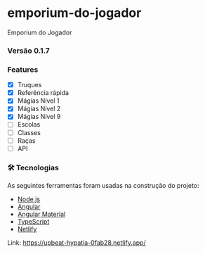 # emporium-do-jogador
Emporium do Jogador

### Versão 0.1.7

### Features

- [x] Truques
- [x] Referência rápida
- [x] Mágias Nível 1
- [x] Mágias Nível 2
- [x] Mágias Nível 9
- [ ] Escolas
- [ ] Classes
- [ ] Raças
- [ ] API

### 🛠 Tecnologias

As seguintes ferramentas foram usadas na construção do projeto:

- [Node.js](https://nodejs.org/)
- [Angular](https://angular.io/)
- [Angular Material](https://material.angular.io/)
- [TypeScript](https://www.typescriptlang.org/)
- [Netlify](https://www.netlify.com/)


Link: https://upbeat-hypatia-0fab28.netlify.app/
